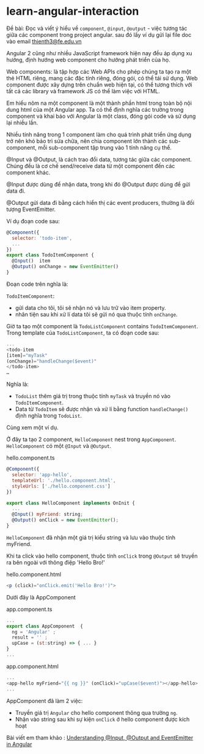 # learn-angular-interaction
Đề bài: Đọc và viết ý hiểu về `component`, `@input`, `@output` - việc tương tác giữa các component trong project angular. sau đó lấy ví dụ
gửi lại file doc vào email thienth3@fe.edu.vn

Angular 2 cũng như nhiều JavaScript framework hiện nay đều áp dụng xu hướng, định hướng web component cho hướng phát triển của họ.

Web components: là tập hợp các Web APIs cho phép chúng ta tạo ra một thẻ HTML riêng, mang các đặc tính riêng, đóng gói, có thể tái sử dụng. Web component được xây dựng trên chuẩn web hiện tại, có thể tương thích với tất cả các library và framework JS có thể làm việc với HTML.  
  
Em hiểu nôm na một component là một thành phần html trong toàn bộ nội dung html của một Angular app. Ta có thể định nghĩa các trường trong component và khai báo với Angular là một class, đóng gói code và sử dụng lại nhiều lần.

Nhiều tính năng trong 1 component làm cho quá trình phát triển ứng dụng trở nên khó bảo trì sửa chữa, nên chia component lớn thành các sub-component, mỗi sub-component tập trung vào 1 tính năng cụ thể.<Angular docs>

@Input và @Output, là cách trao đổi data, tương tác giữa các component. Chúng đều là cơ chế send/receive data từ một component đến các component khác.

@Input được dùng để nhận data, trong khi đó @Output được dùng để gửi data đi. 

@Output gửi data đi bằng cách hiển thị các event producers, thường là đối tượng EventEmitter.

Ví dụ đoạn code sau: 

```javascript
@Component({
  selector: 'todo-item',
  ...
})
export class TodoItemComponent {
  @Input()  item
  @Output() onChange = new EventEmitter()
}
```

Đoạn code trên nghĩa là:   

`TodoItemComponent`: 
- gửi data cho tôi, tôi sẽ nhận nó và lưu trữ vào item property.
- nhân tiện sau khi xử lí data tôi sẽ gửi nó qua thuộc tính `onChange`.

Giờ ta tạo một component là `TodoListComponent` contains  `TodoItemComponent`.
Trong template của `TodoListComponent`, ta có đoạn code sau:

```javascript
...
<todo-item
[item]="myTask"
(onChange)="handleChange($event)"
</todo-item>
…
```

Nghĩa là:
- `TodoList` thêm giá trị trong thuộc tính `myTask` và truyền nó vào `TodoItemComponent`.
- Data từ `TodoItem` sẽ được nhận và xử lí bằng function `handleChange()` định nghĩa trong `TodoList`.

Cùng xem một ví dụ.

Ở đây ta tạo 2 component, `HelloComponent` nest trong `AppComponent`. `HelloComponent` có một `@Input` và `@Output`.

hello.component.ts  
```javascript
@Component({
  selector: 'app-hello',
  templateUrl: './hello.component.html',
  styleUrls: ['./hello.component.css']
})

export class HelloComponent implements OnInit {
  ...
  @Input() myFriend: string;
  @Output() onClick = new EventEmitter();
}
```

`HelloComponent` đã nhận một giá trị kiểu string và lưu vào thuộc tính myFriend.

Khi ta click vào hello component, thuộc tính `onClick` trong `@Output` sẽ truyền ra bên ngoài với thông điệp 'Hello Bro!' 

hello.component.html  
```javascript
<p (click)="onClick.emit('Hello Bro!')">
```

Dưới đây là AppComponent 

app.component.ts  
```javascript
...
export class AppComponent  {
  ng = 'Angular' ;
  result = '' ;
  upCase = (st:string) => { ... }
}
...
```

app.component.html  
```javascript
...
<app-hello myFriend="{{ ng }}" (onClick)="upCase($event)"></app-hello>
...
```

AppComponent đã làm 2 việc:
 
- Truyền giá trị `Angular` cho hello component thông qua trường `ng`.
- Nhận vào string sau khi sự kiện `onClick` ở hello component được kích hoạt

Bài viết em tham khảo : <a href='https://medium.com/@foolishneo/understanding-input-output-and-eventemitter-in-angular-c1aeb9fff594'>Understanding @Input, @Output and EventEmitter in Angular</a>
<a href='https://www.webcomponents.org/introduction'></a>
